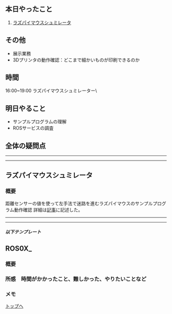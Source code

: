 ## 本日やったこと
1. [ラズパイマウスシュミレータ](#ラズパイマウスシュミレータ)

## その他
* 展示業務
* 3Dプリンタの動作確認：どこまで細かいものが印刷できるのか

## 時間
16:00~19:00 ラズパイマウスシュミレーター\

## 明日やること
* サンプルプログラムの理解
* ROSサービスの調査

## 全体の疑問点

---
---

## ラズパイマウスシュミレータ
### 概要
距離センサーの値を使って左手法で迷路を進むラズパイマウスのサンプルプログラム動作確認
詳細は[記事](../raspimouse_tutorial/05_move_raspi_using_kyori_sensor_test.md)に記述した。

---
---
##### 以下テンプレート
## ROS0X_
### 概要
<!-- 何をするもの、方法と結果を３行程度 -->

### 所感　時間がかかったこと、難しかった、やりたいことなど
<!-- 
[解決/未解決/所感/疑問/参考など]
[参考][記事名](URL)
 -->
### メモ

[トップへ](#本日やったこと)

<!--
```
プログラムを書く
```
-->